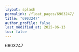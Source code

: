 ```yaml
---
layout: splash
permalink: /float_pages/6903247/
title: "6903247"
author_profile: false
last_modified_at: 2025-06-13
toc: false
---
```

 
6903247
